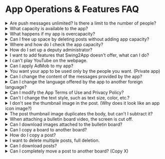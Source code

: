 # App Operations & Features FAQ

<details>

<summary>Are push messages unlimited? Is there a limit to the number of people?</summary>

Yes, push shipments are unlimited.

Push has **no limit to the number of dispatches and is available to an unlimited number of people.**

In addition, all the features offered by the Swing2App are free, so push sending is free, and you can send pushes freely.

</details>

<details>

<summary>What capacity is available to the app?</summary>

The free version and the paid version also have different capacity depending on the product used.

**\*Free version: 100MB capacity**

**\*Paid version**

1\)Basic type use ticket: 2GB capacity

2\)Expandable subscription: 10GB capacity

3\)Premium Use: 50GB of capacity

Please check the capacity provided by version and by product.

</details>

<details>

<summary>What happens if my app is overcapacity?</summary>

If the amount of capacity provided to the app is exceeded, the app will be suspended. \*Stop after 3 days of overcapacity

Even if you use a paid app, regardless of the remaining period of use, it will be suspended if the capacity is exceeded.

Suspension of an app due to an overcapacity is the same as the expiration of the subscription period.

(See image)

![](../.gitbook/assets/EN\_이용기간만료.png)

**The app won't be deleted, but when you launch it, you'll get a "Your subscription has expired" message and the app won't run.**

Users who download the app from the Store will also be restricted from using the app when the message appears.

Therefore, if the capacity is exceeded, you can free up capacity by purchasing and applying a separate capacity add-on for as much capacity as you are insufficient, or by deleting the larger posts from the resource management page.

If the capacity is exceeded, we will notify you by e-mail or text.

</details>

<details>

<summary>Can I free up space by deleting posts without adding app capacity?</summary>

Yes you can.

On the App Manager Page - Service option - Manage storage page.

You can check the post capacity on that page.

**\*Posts you don't need (images such as photos) can be checked and deleted.**

**As soon as you delete it, you'll see a new capacity aggregation, and you can free up capacity by deleting the post.**

(See image)

[![](https://s3.ap-northeast-2.amazonaws.com/swing2bucket/resource/image/help/11c1834143a103ebefc9c172493e945a.png)](http://blog.naver.com/PostView.nhn?blogId=swing2app\&logNo=221208812417\&parentCategoryNo=\&categoryNo=49\&viewDate=\&isShowPopularPosts=false\&from=postView)

\* For more information on how to use resource management, please check the corresponding manual.&#x20;

**☞ **<mark style="color:blue;">**\[App Capacity Management - Go to the Resource Management How-to Manual]**</mark>

</details>

<details>

<summary>Where and how do I check the app capacity? </summary>

You can check the app capacity by going to the <mark style="color:blue;"></mark> [<mark style="color:blue;">\[Service-Manage Storage\]</mark>](https://www.swing2app.com/view/storage\_manager) <mark style="color:blue;"></mark> page.

You can see what's available in the app, what it's currently using, and what's remaining available.

</details>

<details>

<summary>How do I set up a deputy administrator?</summary>

On the Swing2App app Manager page, go to <mark style="color:blue;"></mark> [<mark style="color:blue;">the</mark> Push & Members - View all members <mark style="color:blue;">menu.</mark>](https://www.swing2app.com/view/member\_list)<mark style="color:blue;"></mark>

You can select the user you want to set as a deputy administrator and then change the permissions to administrator in the permission group settings

**There's no separate name of a deputy administrator, but the creator of the app gives the app user administrator privileges to manage and run the app together.**

We'll attach a link to the detailed method, so it's easy to understand if you look at it.

**☞ **<mark style="color:blue;">**Go to see how to set up a deputy administrator**</mark>

</details>

<details>

<summary>I want to add features that Swing2App doesn't offer, what can I do?</summary>

We are customizing for those who want a service that goes beyond a Swing2App solution.

Customization means app development, providing customization in 1:1 customization. You can do this by asking the Swing2App team.

If you would like to develop an app or have the features you need, please send your proposal or storyboard <mark style="color:blue;">help@swing2app.com</mark> swing2app email.

After confirmation, the development team will guide you through the availability of development, quotations, etc.

</details>

<details>

<summary>I can't play YouTube on the webpage.</summary>

This is a problem caused by YouTube not allowing you to embed apps or built-in sites. If you change the YouTube link url to the following format, it will work smoothly:&#x20;

**Example)** <mark style="color:red;"></mark> <mark style="color:red;"></mark><mark style="color:red;"><mark style="color:blue;">https://youtu.be/W8Ysr18ZxxU?t=1<mark style="color:blue;"></mark>

&#x20;<mark style="color:blue;">→</mark> <mark style="color:red;">https://www.youtube.com/embed/W8Ysr18ZxxU?t=1</mark>

If you change the link format a little bit as above, you can watch the video from within the webpage without problems.

</details>

<details>

<summary>Can I apply AdMob to my app?</summary>

You can set up and operate the AdMob plugin directly in your own apps.

Admob can be set directly by purchasing the \[Google Admob Applied Plugin] product from the Swing2App Plugin purchase page.

For more information on how to set up an AdMob, please refer to the manual.&#x20;

**☞ **<mark style="color:blue;">**\[Go to Google Admob Setup How-to Help]**</mark>

</details>

<details>

<summary>You want your app to be used only by the people you want. (Private app)</summary>

Yes, you can make a private app.

Only users who have installed the app can be approved and designated to use the app by the administrator.

First, in \[Service Management - Policy Management], set the app subscription policy - app privacy to 'Private'.

If you set it to private, users who install the app will need to sign up first. (If you do not register, you will not be able to use the app)

Even if the registration is complete, the administrator must approve the member before he or she can use the app.

\+Administrators can change their status to 'Approve' by selecting only the desired members from the list of registered members on the \[Push & Member-Inquiry] page.

\+Authorized users will use your app normally, and if they don't get approved, they won't be able to use it.&#x20;

**☞ **<mark style="color:blue;">**See how to create a private app**</mark>

</details>

<details>

<summary>Can I change the content of the messages provided by the app?</summary>

Yes you can.

The content text used in the app can be modified and used by the administrator himself, and it can be changed to a foreign language.&#x20;

Go to <mark style="color:blue;">App</mark> <mark style="color:blue;">Manager page→Services→Manage Text, and you'll see all the phrases and messages displayed and used in your app.</mark>

\-If you modify the entire text of the app, please press the \[Download] button to accept it as an Excel file, modify it and register the file again.

\-If you modify only a few phrases, you can search for and find the contents by pressing the \*control + F button.

After editing the content, please go to the App Maker page and press the \[Update App] button to update to the new version.&#x20;

<mark style="color:blue;">**\[Go to the App text Modification Manual Manual]**</mark>

</details>

<details>

<summary>Can I change the language offered by the app to another foreign language?</summary>

Yes you can.

If you want to create an app that is available in English, please use it on the Swing2App global site. Swing2App Global Site: <mark style="color:blue;">https://www.swing2app.com/</mark>

Global sites are created with the app default language all set to English, so they are automatically set to English without any further changes.

\*Since it is not linked to the Korean site, you will need to register a new member to create an app when using the global site.

If you want to change to another foreign language, such as Chinese or Japanese, or if you only want to change a few to English, you can do so in String Management.&#x20;

Go to <mark style="color:blue;">App</mark> <mark style="color:blue;">Manager page→Services→Manage Text, and you'll see all the phrases and messages displayed and used in your app.</mark>

\-If you modify the entire text of the app, please press the \[Download] button to accept it as an Excel file, modify it and register the file again.

\-If you modify only a few phrases, you can search for and find the contents by pressing the \*control + F button.

After editing the content, please go to App Creation and press the \[Update App] button to update to the new version.&#x20;

<mark style="color:blue;">**\[Go to the App text Modification Manual Manual]**</mark>

</details>

<details>

<summary>Can I modify the App Terms of Use and Privacy Policy?</summary>

Yes you can. The App Terms of Use can be modified in the <mark style="color:blue;">App Manager page - Services - Subscription settings - App Subscription Policies page - Terms of Service.</mark>

For each question, we put the content in the Swing2App basic settings, so the content is all entered.

Please check the contents and modify the App Terms of Use to suit the app you created.

After modifying the contents on that page, click the **\[Set Policy]** button to save it.

</details>

<details>

<summary>Can't I change the text style, such as text size, color, etc.?</summary>

Write a post - If you choose to write with the **HTML editor**, you can change the style of the text.

When writing in general, writing directly from the app doesn't apply the style.

\*\*Swing2App homepage dashboard - **only available for writing with** **HTML editor.**

After you create a bulletin board, go to the board where you want to write in the Manage Posts menu.

If you choose to Write as an HTML Editor, you can add a variety of text styles.&#x20;

**☞ **<mark style="color:blue;">**See how to use HTML Editor writing**</mark>

</details>

<details>

<summary>I don't see the thumbnail image in the post. (Why does it look like an app icon image?)</summary>

When specifying a thumbnail image in a post, be sure to select Attach Photo to attach the image file.

If you put an image inside the content (body), the image is not designated as a thumbnail because it is recognized as text.

So when you assign a thumbnail image to your post! Please be sure to register as an attached image.

(See image)

<mark style="color:red;">\*\* This feature is not available in the app, only on the Swing2App homepage - pc version web, mobile version web.</mark>

</details>

<details>

<summary>The post thumbnail image duplicates the body, but can't I subtract it?</summary>

The thumbnail image is designated as the representative image of the first image of the post.

At this time, the image designated as the thumbnail will also appear as the representative image of the post, and it will also appear as a duplicate in the text. It's simple to make it look like a thumbnail without duplication.

\*\*When entering a post, please check \[Use the first image thumbnail]. With this feature, thumbnailed images don't appear duplicates in the body and can only be used as representative images.

</details>

<details>

<summary>When attaching a bulletin board video, the screen is cut off.</summary>

Usually, when a video is attached to a bulletin board, the video size is automatically adjusted to match the width size of the mobile phone.

Occasionally, a video may be cut off, or the aspect ratio may not fit properly. In this case, you can modify the size yourself.

**1. First, when copying the video link, please copy the ‘source code’.**

**2. And when you attach a video on the bulletin board please put in the embedded code.**

**3. At this point, you can modify the horizontal and vertical size listed on the link. If you set the width to 340px and the height to 240px, it fits into the phone screen(the size of the cell phone grows nowadays, and it fits well with 380X 220).**

</details>

<details>

<summary>Can I download images attached to the bulletin board?</summary>

You can download and save image attached to the Bulletin Board.

Please attach the image to the bulletin board and select the image from the bulletin board post details. Then there’s the down button in the top right corner. You can also select the button to download photos posted on the bulletin board to your mobile phone.

</details>

<details>

<summary>Can I copy a board to another board?</summary>

The bulletin board can be copied.

The copy board function is set up for each bulletin board, making it easy to copy a board.

\*Swing2App Manager page - from the \[Post Management] menu - Go to the board you want to copy.

By pressing the \[Copy Board] button at the top of the bulletin board, you can select the target board to be copied.

When you copy, all posts on the board are copied to that board.

**☞ **<mark style="color:blue;">**See how to copy a bulletin board**</mark>

</details>

<details>

<summary>How do I copy a post?</summary>

You can copy and move the written post to another board.

You can select individual posts, or you can select multiple posts at once and copy them to a specific bulletin board.

**1)App mANAGER Page – In Manage Posts, select the board from which you want to copy the text**

**2) Select the 'Listed' view of posts**

3\) You can check the **\[Copy Post]** button in the post list.

After selecting the post you want to copy, you can **click the Copy Post button** **to copy the post to the board of your choice.**&#x20;

**☞ **<mark style="color:blue;">**\[Go to see how to copy the post]**</mark>

</details>

<details>

<summary>I want to delete multiple posts, full deletion.</summary>

With the Batch Delete Posts feature, you can delete multiple posts at once or delete an entire post.

After you go to the board where you want to delete the post from the post management

\- Please select 'View List'. (second icon)

\- Multiple selections of posts you want to delete (if you select the entire article, the entire post will be selected at once)

\- Select the \[Delete Posts in Bulk] button to delete the selected posts done at once. ☞ <mark style="color:blue;">**\[Go to see how to use batch deletion of posts]**</mark>

</details>

<details>

<summary>Can I download posts?</summary>

Yes you can.

App Manager page - By using \[Post Down] provided by Post Management, you can download and archive posts written on the bulletin board as Excel files.

**→ the app manager page→ the posts option→ Written posts-> you can check the \[Post Download] button in the list of posts created**&#x20;

However, when the post is down, the image other than the text is not downloaded.

</details>

<details>

<summary>Can I completely move a post to another board? (Copy X)</summary>

You can use the \[Move the Posts] feature to move posts to other bulletin boards.

Copy a post is the ability to copy a post to another bulletin board so that the article is retained on an existing board.

Moving a post is the same as the cut function.

When you move a post to a different board, the post on the existing board is deleted.

**How to use Move Posts**

1\) App Manager page – Select the board you created in Post Management and move it. (Select the board you want to move the post)

2\) Select \[List]

3\) Select the post you want to move from the list of created posts.

4\)Select the \[Move Post] button.

</details>
